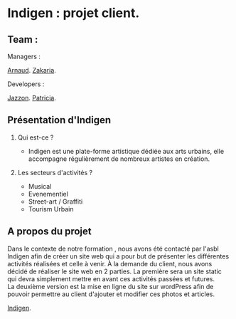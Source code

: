 # Indigen : projet client.

## Team : 

Managers : 

[Arnaud](https://github.com/Naudar79). 
[Zakaria](https://github.com/ZakariaSelassi). 

Developers : 

[Jazzon](https://github.com/Laurent-Jazzon). 
[Patricia](https://github.com/Patgit-design). 

## Présentation d'Indigen

 1) Qui est-ce ?

    - Indigen est une plate-forme artistique dédiée aux arts urbains, elle accompagne régulièrement de nombreux artistes en création.

 2) Les secteurs d'activités ?
    
    - Musical 
    - Evenementiel
    - Street-art / Graffiti
    - Tourism Urbain

## A propos du projet

Dans le contexte de notre formation , nous avons été contacté par l'asbl Indigen afin de créer un site web qui a pour but de présenter les différentes activités réalisées et celle à venir. 
À la demande du client, nous avons décidé de réaliser le site web en 2 parties.
La première sera un site static qui devra simplement mettre en avant ces activités passées et futures.  
La deuxième version est la mise en ligne du site sur wordPress afin de pouvoir permettre au client d'ajouter et modifier ces photos et articles. 

[Indigen](http://www.sandbox.awsc.be/index.html).







